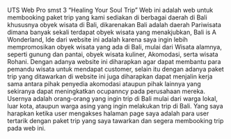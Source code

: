 UTS Web Pro smst 3 “Healing Your Soul Trip” Web ini adalah web untuk membooking paket trip yang kami sediakan di berbagai daerah di Bali khususnya obyek wisata di Bali, dikarenakan Bali adalah daerah Pariwisata dimana banyak sekali terdapat obyek wisata yang menakjubkan, Bali is A Wonderland, Ide dari website ini adalah karena saya ingin lebih mempromosikan obyek wisata yang ada di Bali, mulai dari Wisata alamnya, seperti gunung dan pantai, obyek wisata kuliner, Akomodasi, serta wisata Rohani. Dengan adanya website ini diharapkan agar dapat membantu para pemandu wisata untuk mendapat customer, selain itu dengan adanya paket trip yang ditawarkan di website ini juga diharapkan dapat menjalin kerja sama antara pihak penyedia akomodasi ataupun pihak lainnya yang sekiranya dapat meningkatkan ocupanncy pada perusahaan mereka. Usernya adalah orang-orang yang ingin trip di Bali mulai dari warga lokal, luar kota, ataupun warga asing yang ingin melakukan trip di Bali. Yang saya harapkan ketika user mengakses halaman page saya adalah para user tertarik dengan paket trip yang saya tawarkan dan segera membooking trip pada web ini.
